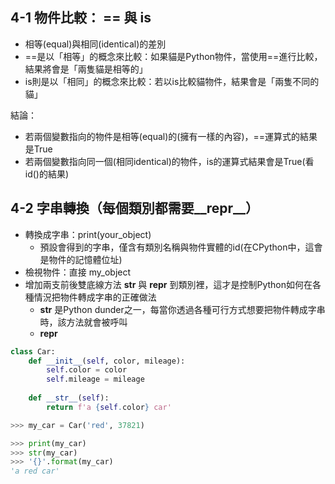 ## 4-1 物件比較： == 與 is
- 相等(equal)與相同(identical)的差別
- ==是以「相等」的概念來比較：如果貓是Python物件，當使用==進行比較，結果將會是「兩隻貓是相等的」
- is則是以「相同」的概念來比較：若以is比較貓物件，結果會是「兩隻不同的貓」

結論：
- 若兩個變數指向的物件是相等(equal)的(擁有一樣的內容)，==運算式的結果是True
- 若兩個變數指向同一個(相同identical)的物件，is的運算式結果會是True(看id()的結果)

## 4-2 字串轉換（每個類別都需要__repr__）
- 轉換成字串：print(your_object)
    - 預設會得到的字串，僅含有類別名稱與物件實體的id(在CPython中，這會是物件的記憶體位址)
- 檢視物件：直接 my_object
- 增加兩支前後雙底線方法 __str__ 與 __repr__ 到類別裡，這才是控制Python如何在各種情況把物件轉成字串的正確做法
    - __str__ 是Python dunder之一，每當你透過各種可行方式想要把物件轉成字串時，該方法就會被呼叫
    - __repr__   

```python
class Car:
    def __init__(self, color, mileage):
        self.color = color
        self.mileage = mileage
        
    def __str__(self):
        return f'a {self.color} car'

>>> my_car = Car('red', 37821)

>>> print(my_car) 
>>> str(my_car)
>>> '{}'.format(my_car)
'a red car'
```
